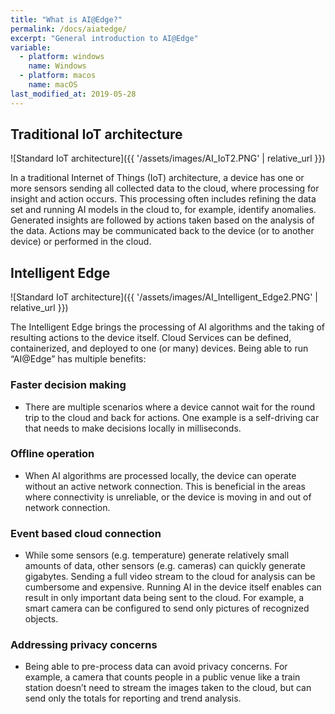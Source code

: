 ```yaml
---
title: "What is AI@Edge?"
permalink: /docs/aiatedge/
excerpt: "General introduction to AI@Edge"
variable:
  - platform: windows
    name: Windows
  - platform: macos
    name: macOS
last_modified_at: 2019-05-28
---
```


## Traditional IoT architecture

![Standard IoT architecture]({{ '/assets/images/AI_IoT2.PNG' | relative_url }})

In a traditional Internet of Things (IoT) architecture, a device has one or more sensors sending all collected data to the cloud, where processing for insight and action occurs. This processing often includes refining the data set and running AI models in the cloud to, for example, identify anomalies. Generated insights are followed by actions taken based on the analysis of the data. Actions may be communicated back to the device (or to another device) or performed in the cloud.

## Intelligent Edge

![Standard IoT architecture]({{ '/assets/images/AI_Intelligent_Edge2.PNG' | relative_url }})

The Intelligent Edge brings the processing of AI algorithms and the taking of resulting actions to the device itself. Cloud Services can be defined, containerized, and deployed to one (or many) devices. Being able to run “AI@Edge” has multiple benefits:

### Faster decision making

- There are multiple scenarios where a device cannot wait for the round trip to the cloud and back for actions. One example is a self-driving car that needs to make decisions locally in milliseconds.

### Offline operation

- When AI algorithms are processed locally, the device can operate without an active network connection. This is beneficial in the areas where connectivity is unreliable, or the device is moving in and out of network connection.

### Event based cloud connection

- While some sensors (e.g. temperature) generate relatively small amounts of data, other sensors (e.g. cameras) can quickly generate gigabytes. Sending a full video stream to the cloud for analysis can be cumbersome and expensive. Running AI in the device itself enables can result in only important data being sent to the cloud. For example, a smart camera can be configured to send only pictures of recognized objects.

### Addressing privacy concerns

- Being able to pre-process data can avoid privacy concerns. For example, a camera that counts people in a public venue like a train station doesn’t need to stream the images taken to the cloud, but can send only the totals for reporting and trend analysis.

